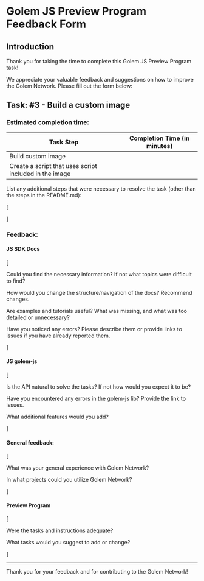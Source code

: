 # Golem JS Preview Program Feedback Form

## Introduction

Thank you for taking the time to complete this Golem JS Preview Program task!

We appreciate your valuable feedback and suggestions on how to improve the Golem Network.
Please fill out the form below:

## Task: #3 - Build a custom image

### Estimated completion time:

| Task Step                  | Completion Time (in minutes) |
| -------------------------- | ---------------------------- |
| Build custom image |                              |
| Create a script that uses script included in the image   |                              |

List any additional steps that were necessary to resolve the task (other than the steps in the README.md):

[


]

### Feedback:

#### JS SDK Docs

[

Could you find the necessary information? If not what topics were difficult to find?

How would you change the structure/navigation of the docs? Recommend changes.

Are examples and tutorials useful? What was missing, and what was too detailed or unnecessary?

Have you noticed any errors? Please describe them or provide links to issues if you have already reported them.

]

#### JS golem-js

[
    
Is the API natural to solve the tasks? If not how would you expect it to be?

Have you encountered any errors in the golem-js lib? Provide the link to issues.

What additional features would you add?

]

#### General feedback:

[

What was your general experience with Golem Network?

In what projects could you utilize Golem Network?

]

#### Preview Program

[

Were the tasks and instructions adequate? 

What tasks would you suggest to add or change?

]

---

Thank you for your feedback and for contributing to the Golem Network!
